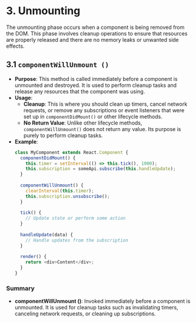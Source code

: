 # 3. Unmounting

The unmounting phase occurs when a component is being removed from the DOM. This phase involves cleanup operations to ensure that resources are properly released and there are no memory leaks or unwanted side effects.

## 3.1 `componentWillUnmount ()`

- **Purpose**: This method is called immediately before a component is unmounted and destroyed. It is used to perform cleanup tasks and release any resources that the component was using.
- **Usage**:
  - **Cleanup**: This is where you should clean up timers, cancel network requests, or remove any subscriptions or event listeners that were set up in `componentDidMount()` or other lifecycle methods.
  - **No Return Value**: Unlike other lifecycle methods, `componentWillUnmount()` does not return any value. Its purpose is purely to perform cleanup tasks.
- **Example**:
  ```javascript
  class MyComponent extends React.Component {
    componentDidMount() {
      this.timer = setInterval(() => this.tick(), 1000);
      this.subscription = someApi.subscribe(this.handleUpdate);
    }
    
    componentWillUnmount() {
      clearInterval(this.timer);
      this.subscription.unsubscribe();
    }
    
    tick() {
      // Update state or perform some action
    }
    
    handleUpdate(data) {
      // Handle updates from the subscription
    }
    
    render() {
      return <div>Content</div>;
    }
  }
  ```

### Summary

- **componentWillUnmount ()**: Invoked immediately before a component is unmounted. It is used for cleanup tasks such as invalidating timers, canceling network requests, or cleaning up subscriptions.